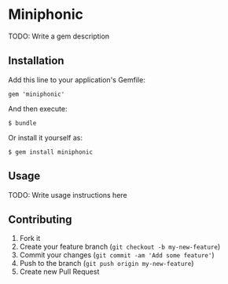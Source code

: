 # Miniphonic

TODO: Write a gem description

## Installation

Add this line to your application's Gemfile:

    gem 'miniphonic'

And then execute:

    $ bundle

Or install it yourself as:

    $ gem install miniphonic

## Usage

TODO: Write usage instructions here

## Contributing

1. Fork it
2. Create your feature branch (`git checkout -b my-new-feature`)
3. Commit your changes (`git commit -am 'Add some feature'`)
4. Push to the branch (`git push origin my-new-feature`)
5. Create new Pull Request
